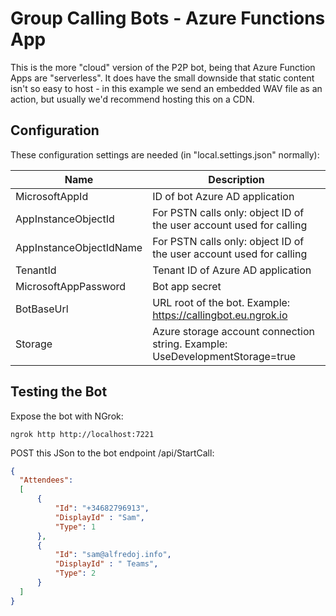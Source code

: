 # Group Calling Bots - Azure Functions App
This is the more "cloud" version of the P2P bot, being that Azure Function Apps are "serverless". It does have the small downside that static content isn't so easy to host - in this example we send an embedded WAV file as an action, but usually we'd recommend hosting this on a CDN.

## Configuration 
These configuration settings are needed (in "local.settings.json" normally):

Name | Description
--------------- | -----------
MicrosoftAppId | ID of bot Azure AD application
AppInstanceObjectId | For PSTN calls only: object ID of the user account used for calling
AppInstanceObjectIdName | For PSTN calls only: object ID of the user account used for calling
TenantId | Tenant ID of Azure AD application
MicrosoftAppPassword | Bot app secret
BotBaseUrl | URL root of the bot. Example: https://callingbot.eu.ngrok.io
Storage | Azure storage account connection string. Example: UseDevelopmentStorage=true

## Testing the Bot
Expose the bot with NGrok:
```
ngrok http http://localhost:7221
```

POST this JSon to the bot endpoint /api/StartCall:
```json
{
  "Attendees":
  [
      {
          "Id": "+34682796913",
          "DisplayId" : "Sam",
          "Type": 1
      },
      {
          "Id": "sam@alfredoj.info",
          "DisplayId" : " Teams",
          "Type": 2
      }
  ]
}

```
